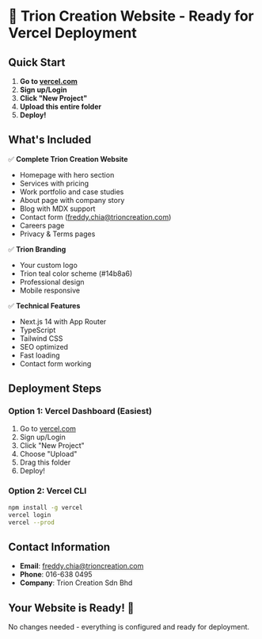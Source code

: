# 🚀 Trion Creation Website - Ready for Vercel Deployment

## Quick Start

1. **Go to [vercel.com](https://vercel.com)**
2. **Sign up/Login**
3. **Click "New Project"**
4. **Upload this entire folder**
5. **Deploy!**

## What's Included

✅ **Complete Trion Creation Website**
- Homepage with hero section
- Services with pricing
- Work portfolio and case studies
- About page with company story
- Blog with MDX support
- Contact form (freddy.chia@trioncreation.com)
- Careers page
- Privacy & Terms pages

✅ **Trion Branding**
- Your custom logo
- Trion teal color scheme (#14b8a6)
- Professional design
- Mobile responsive

✅ **Technical Features**
- Next.js 14 with App Router
- TypeScript
- Tailwind CSS
- SEO optimized
- Fast loading
- Contact form working

## Deployment Steps

### Option 1: Vercel Dashboard (Easiest)
1. Go to [vercel.com](https://vercel.com)
2. Sign up/Login
3. Click "New Project"
4. Choose "Upload"
5. Drag this folder
6. Deploy!

### Option 2: Vercel CLI
```bash
npm install -g vercel
vercel login
vercel --prod
```

## Contact Information
- **Email**: freddy.chia@trioncreation.com
- **Phone**: 016-638 0495
- **Company**: Trion Creation Sdn Bhd

## Your Website is Ready! 🎉

No changes needed - everything is configured and ready for deployment.